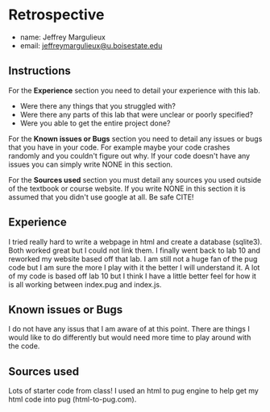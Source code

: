 # Retrospective

- name: Jeffrey Margulieux
- email: jeffreymargulieux@u.boisestate.edu

## Instructions

For the **Experience** section you need to detail your experience with this lab. 

- Were there any things that you struggled with? 
- Were there any parts of this lab that were unclear or poorly specified? 
- Were you able to get the entire project done?

For the **Known issues or Bugs** section you need to detail any issues or bugs that you have in your
code. For example maybe your code crashes randomly and you couldn't figure out why. If your code
doesn't have any issues you can simply write NONE in this section.

For the **Sources used** section you must detail any sources you used outside of the textbook or
course website. If you write NONE in this section it is assumed that you didn't use google at all.
Be safe CITE!

## Experience

I tried really hard to write a webpage in html and create a database (sqlite3).  Both worked great but 
I could not link them.  I finally went back to lab 10 and reworked my website based off that lab.  I am 
still not a huge fan of the pug code but I am sure the more I play with it the better I will understand 
it.  A lot of my code is based off lab 10 but I think I have a little better feel for how it is all 
working between index.pug and index.js.  

## Known issues or Bugs

I do not have any issus that I am aware of at this point.  There are things I would like to do 
differently but would need more time to play around with the code.

## Sources used

Lots of starter code from class!  I used an html to pug engine to help get my html code into pug 
(html-to-pug.com).

